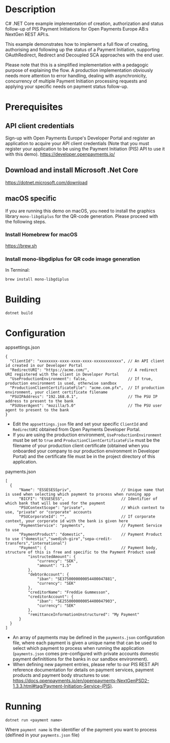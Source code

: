 # Description 
C# .NET Core example implementation of creation, authorization and status follow-up of PIS Payment Initiations for Open Payments Europe AB:s NextGen REST API:s. 

This example demonstrates how to implement a full flow of creating, authorising and following up the status of a Payment Initiation, supporting OAuthRedirect, Redirect and Decoupled SCA approaches with the end user.

Please note that this is a simplified implementation with a pedagogic purpose of explaining the flow. A production implementation obviously needs more attention to error handling, dealing with asynchronicity, concurrency of multiple Payment Initiation processing requests and applying your specific needs on payment status follow-up.

# Prerequisites

## API client credentials
Sign-up with Open Payments Europe's Developer Portal and register an application to acquire your API client credentials (Note that you must register your application to be using the Payment Initiation (PIS) API to use it with this demo).
https://developer.openpayments.io/

## Download and install Microsoft .Net Core 
https://dotnet.microsoft.com/download

## macOS specific
If you are running this demo on macOS, you need to install the graphics library `mono-libgdiplus` for the QR-code generation. Please proceed with the following steps.

### Install Homebrew for macOS
https://brew.sh

### Install mono-libgdiplus for QR code image generation
In Terminal:
```
brew install mono-libgdiplus
```

# Building
```
dotnet build
```

# Configuration
appsettings.json
```json5
{
  "ClientId": "xxxxxxxx-xxxx-xxxx-xxxx-xxxxxxxxxxxx", // An API client id created in our Developer Portal
  "RedirectURI": "https://acme.com/",                 // A redirect URI registered with the client in Developer Portal
  "UseProductionEnvironment": false,                  // If true, production environment is used, otherwise sandbox
  "ProductionClientCertificateFile": "acme.com.pfx",  // If production environment, your client certificate filename
  "PSUIPAddress": "192.168.0.1",                      // The PSU IP address to present to the bank
  "PSUUserAgent": "mozilla/5.0"                       // The PSU user agent to present to the bank
}
```
* Edit the `appsettings.json` file and set your specific `ClientId` and `RedirectURI` obtained from Open Payments Developer Portal.
* If you are using the production environment, `UseProductionEnvironment` must be set to `true` and `ProductionClientCertificateFile` must be the filename of your production client certificate (obtained when you onboarded your company to our production environment in Developer Portal) and the certificate file must be in the project directory of this application.

payments.json
```json5
[
  {
      "Name": "ESSESESSpriv",                      // Unique name that is used when selecting which payment to process when running app
      "BICFI": "ESSESESS",                         // Identifier of which bank that will be used for the payment
      "PSUContextScope": "private",                // Which context to use, "private" or "corporate" accounts
      "PSUCorporateId": "",                        // If corporate context, your corporate id with the bank is given here
      "PaymentService": "payments",                // Payment Service to use
      "PaymentProduct": "domestic",                // Payment Product to use ("domestic","swedish-giro","sepa-credit-transfers","international")
      "Payment": {                                 // Payment body, structure of this is free and specific to the Payment Product used
          "instructedAmount": {
              "currency": "SEK",
              "amount": "1.5"
          },
          "debtorAccount": {
              "iban": "SE3750000000054400047881",
              "currency": "SEK"
          },
          "creditorName": "Freddie Gummesson",
          "creditorAccount": {
              "iban": "SE2550000000054400047903",
              "currency": "SEK"
          },
          "remittanceInformationUnstructured": "My Payment"
      }
  }
]
```
* An array of payments may be defined in the `payments.json` configuration file, where each payment is given a unique name that can be used to select which payment to process when running the application (`payments.json` comes pre-configured with private accounts domestic payment definititions for the banks in our sandbox environment).
* When defining new payment entries, please refer to our PIS REST API reference documentation for details on payment services, payment products and payment body structures to use: https://docs.openpayments.io/en/openpayments-NextGenPSD2-1.3.3.html#tag/Payment-Initiation-Service-(PIS).

# Running
```
dotnet run <payment name>
```
Where `payment name` is the identifier of the payment you want to process (delfined in your `payments.json` file)
